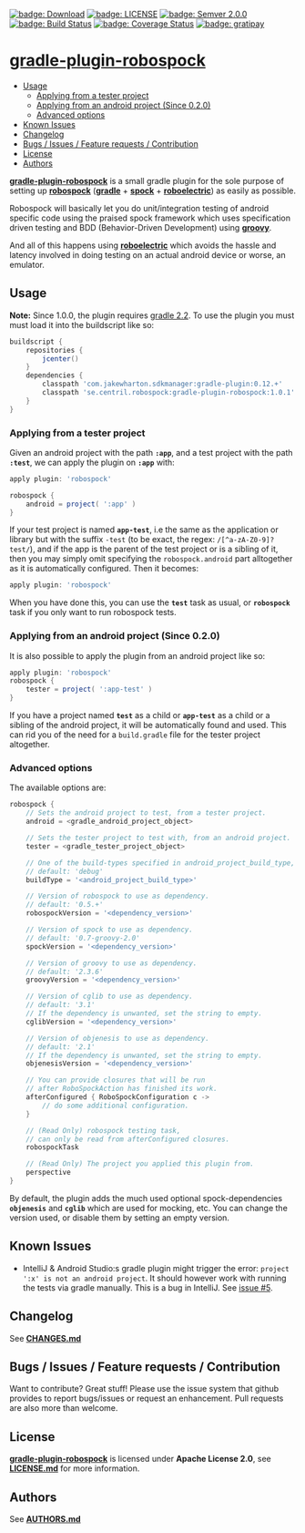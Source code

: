 [![badge: Download]][badge url: Download] [![badge: LICENSE]][LICENSE.md] [![badge: Semver 2.0.0]][badge url: Semver 2.0.0] [![badge: Build Status]][badge url: Build Status] [![badge: Coverage Status]][badge url: Coverage Status] [![badge: gratipay]][badge url: gratipay] 

# [gradle-plugin-robospock]

<!-- MarkdownTOC -->

- [Usage](#usage)
	- [Applying from a tester project](#applying-from-a-tester-project)
	- [Applying from an android project (Since 0.2.0)](#applying-from-an-android-project-since-020)
	- [Advanced options](#advanced-options)
- [Known Issues](#known-issues)
- [Changelog](#changelog)
- [Bugs / Issues / Feature requests / Contribution](#bugs--issues--feature-requests--contribution)
- [License](#license)
- [Authors](#authors)

<!-- /MarkdownTOC -->

**[gradle-plugin-robospock]** is a small gradle plugin for the sole purpose of setting up **[robospock]** (**[gradle]** + **[spock]** +  **[roboelectric]**) as easily as possible.

Robospock will basically let you do unit/integration testing of android specific code using the praised spock framework which uses specification driven testing and BDD (Behavior-Driven Development) using **[groovy]**.

And all of this happens using **[roboelectric]** which avoids the hassle and latency involved in doing testing on an actual android device or worse, an emulator.

## Usage

**Note:** Since 1.0.0, the plugin requires [gradle 2.2][gradle].
To use the plugin you must must load it into the buildscript like so:

```groovy
buildscript {
	repositories {
		jcenter()
	}
	dependencies {
		classpath 'com.jakewharton.sdkmanager:gradle-plugin:0.12.+'
  		classpath 'se.centril.robospock:gradle-plugin-robospock:1.0.1'
  	}
}
```

### Applying from a tester project

Given an android project with the path **`:app`**, and a test project with the
path **`:test`**, we can apply the plugin on **`:app`** with:

```groovy
apply plugin: 'robospock'

robospock {
	android = project( ':app' )
}
```

If your test project is named **`app-test`**, i.e the same as the application or library but with the suffix `-test` (to be exact, the regex: `/[^a-zA-Z0-9]?test/`), and if the app is the parent of the test project or is a sibling of it, then you may simply omit specifying the `robospock.android` part alltogether as it is automatically configured. Then it becomes:

```groovy
apply plugin: 'robospock'
```

When you have done this, you can use the **`test`** task as usual, or **`robospock`** task if you only want to run robospock tests.

### Applying from an android project (Since 0.2.0)

It is also possible to apply the plugin from an android project like so:

```groovy
apply plugin: 'robospock'
robospock {
	tester = project( ':app-test' )
}
```

If you have a project named **`test`** as a child or **`app-test`** as a child or a sibling of the android project, it will be automatically found and used. This can rid you of the need for a `build.gradle` file for the tester project altogether.

### Advanced options

The available options are:

```groovy
robospock {
	// Sets the android project to test, from a tester project.
	android = <gradle_android_project_object>

	// Sets the tester project to test with, from an android project.
	tester = <gradle_tester_project_object>

	// One of the build-types specified in android_project_build_type,
	// default: 'debug'
	buildType = '<android_project_build_type>'

	// Version of robospock to use as dependency.
	// default: '0.5.+'
	robospockVersion = '<dependency_version>'

	// Version of spock to use as dependency.
	// default: '0.7-groovy-2.0'
	spockVersion = '<dependency_version>'

	// Version of groovy to use as dependency.
	// default: '2.3.6'
	groovyVersion = '<dependency_version>'

	// Version of cglib to use as dependency.
	// default: '3.1'
	// If the dependency is unwanted, set the string to empty.
	cglibVersion = '<dependency_version>'

	// Version of objenesis to use as dependency.
	// default: '2.1'
	// If the dependency is unwanted, set the string to empty.
	objenesisVersion = '<dependency_version>'

	// You can provide closures that will be run
	// after RoboSpockAction has finished its work.
	afterConfigured { RoboSpockConfiguration c ->
		// do some additional configuration.
	}

	// (Read Only) robospock testing task,
	// can only be read from afterConfigured closures.
	robospockTask

	// (Read Only) The project you applied this plugin from.
	perspective
}
```

By default, the plugin adds the much used optional spock-dependencies **`objenesis`** and **`cglib`** which are used for mocking, etc. You can change the version used, or disable them by setting an empty version.

## Known Issues

+ IntelliJ & Android Studio:s gradle plugin might trigger the error: `project ':x' is not an android project`. It should however work with running the tests via gradle manually. This is a bug in IntelliJ. See [issue #5].

## Changelog

See **[CHANGES.md]**

## Bugs / Issues / Feature requests / Contribution

Want to contribute? Great stuff! Please use the issue system that github provides to report bugs/issues or request an enhancement. Pull requests are also more than welcome.

## License

**[gradle-plugin-robospock]** is licensed under **Apache License 2.0**, see **[LICENSE.md]** for more information.

## Authors

See **[AUTHORS.md]**

<!-- references -->

[gradle-plugin-robospock]: https://github.com/Centril/gradle-plugin-robospock

[badge: Download]: https://api.bintray.com/packages/centril/maven/se.centril.robospock%3Agradle-plugin-robospock/images/download.svg
[badge url: Download]: https://bintray.com/centril/maven/se.centril.robospock%3Agradle-plugin-robospock/_latestVersion
[badge: Build Status]: http://img.shields.io/travis/Centril/gradle-plugin-robospock.svg
[badge url: Build Status]: https://travis-ci.org/Centril/gradle-plugin-robospock
[badge: Coverage Status]: http://img.shields.io/coveralls/Centril/gradle-plugin-robospock.svg
[badge url: Coverage Status]: https://coveralls.io/r/Centril/gradle-plugin-robospock
[badge: License]: http://img.shields.io/badge/license-ASL_2.0-blue.svg
[badge: Semver 2.0.0]: http://img.shields.io/badge/semver-2.0.0-blue.svg
[badge url: Semver 2.0.0]: http://semver.org/spec/v2.0.0.html
[badge: gratipay]: http://img.shields.io/gratipay/Centril.svg
[badge url: gratipay]: https://gratipay.com/Centril

[robospock]: https://github.com/Polidea/RoboSpock
[gradle]: http://www.gradle.org/
[spock]: https://github.com/spockframework/spock
[roboelectric]: http://robolectric.org
[groovy]: http://groovy.codehaus.org

[CHANGES.md]: CHANGES.md
[LICENSE.md]: LICENSE.md
[AUTHORS.md]: AUTHORS.md

[issue #5]: /../../issues/5

<!-- references -->

